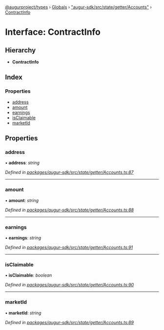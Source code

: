 [@augurproject/types](../README.md) › [Globals](../globals.md) › ["augur-sdk/src/state/getter/Accounts"](../modules/_augur_sdk_src_state_getter_accounts_.md) › [ContractInfo](_augur_sdk_src_state_getter_accounts_.contractinfo.md)

# Interface: ContractInfo

## Hierarchy

* **ContractInfo**

## Index

### Properties

* [address](_augur_sdk_src_state_getter_accounts_.contractinfo.md#address)
* [amount](_augur_sdk_src_state_getter_accounts_.contractinfo.md#amount)
* [earnings](_augur_sdk_src_state_getter_accounts_.contractinfo.md#earnings)
* [isClaimable](_augur_sdk_src_state_getter_accounts_.contractinfo.md#isclaimable)
* [marketId](_augur_sdk_src_state_getter_accounts_.contractinfo.md#marketid)

## Properties

###  address

• **address**: *string*

*Defined in [packages/augur-sdk/src/state/getter/Accounts.ts:87](https://github.com/AugurProject/augur/blob/88b6e76efb/packages/augur-sdk/src/state/getter/Accounts.ts#L87)*

___

###  amount

• **amount**: *string*

*Defined in [packages/augur-sdk/src/state/getter/Accounts.ts:88](https://github.com/AugurProject/augur/blob/88b6e76efb/packages/augur-sdk/src/state/getter/Accounts.ts#L88)*

___

###  earnings

• **earnings**: *string*

*Defined in [packages/augur-sdk/src/state/getter/Accounts.ts:91](https://github.com/AugurProject/augur/blob/88b6e76efb/packages/augur-sdk/src/state/getter/Accounts.ts#L91)*

___

###  isClaimable

• **isClaimable**: *boolean*

*Defined in [packages/augur-sdk/src/state/getter/Accounts.ts:90](https://github.com/AugurProject/augur/blob/88b6e76efb/packages/augur-sdk/src/state/getter/Accounts.ts#L90)*

___

###  marketId

• **marketId**: *string*

*Defined in [packages/augur-sdk/src/state/getter/Accounts.ts:89](https://github.com/AugurProject/augur/blob/88b6e76efb/packages/augur-sdk/src/state/getter/Accounts.ts#L89)*
